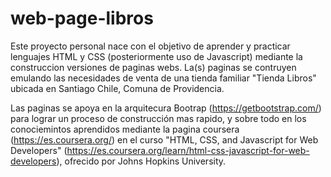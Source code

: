 # web-page-libros
Este proyecto personal nace con el objetivo de aprender y practicar lenguajes HTML y CSS (posteriormente uso de Javascript) mediante la construccion versiones de paginas webs. La(s) paginas se contruyen emulando las necesidades de venta de una tienda familiar "Tienda Libros" ubicada en Santiago Chile, Comuna de Providencia.

Las paginas se apoya en la arquitecura Bootrap (https://getbootstrap.com/) para lograr un proceso de construcción mas rapido, y sobre todo en los conociemintos aprendidos mediante la pagina coursera (https://es.coursera.org/) en el curso "HTML, CSS, and Javascript for Web Developers" (https://es.coursera.org/learn/html-css-javascript-for-web-developers), ofrecido por Johns Hopkins University.
